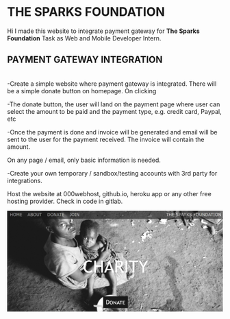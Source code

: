 # THE SPARKS FOUNDATION 
<p> Hi I made this website to integrate payment gateway for <b>The Sparks Foundation</b> Task as Web and Mobile Developer Intern.</p>
<h2 color="green">PAYMENT GATEWAY INTEGRATION</h2>
<p><br>-Create a simple website where payment gateway is integrated. There will be a simple donate button on homepage. On clicking<p>
<p>-The donate button, the user will land on the payment page where user can select the amount to be paid and the payment type, e.g. credit card, Paypal, etc</p>
 <p>-Once the payment is done and invoice will be generated and email will be sent to the user for the payment received. The invoice will contain the amount.</p>
 <p>On any page / email, only basic information is needed.</p>
 <p>-Create your own temporary / sandbox/testing accounts with 3rd party for integrations.</p>
 <p>Host the website at 000webhost, github.io, heroku app or any other free hosting provider. Check in code in gitlab.</p>
<a href="https://charitywebsitedemogrip2021.000webhostapp.com/"><img src="screenshot.png"> </a>

